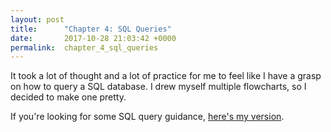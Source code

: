 ```yaml
---
layout: post
title:      "Chapter 4: SQL Queries"
date:       2017-10-28 21:03:42 +0000
permalink:  chapter_4_sql_queries
---
```



It took a lot of thought and a lot of practice for me to feel like I have a grasp on how to query a SQL database. I drew myself multiple flowcharts, so I decided to make one pretty. 

If you're looking for some SQL query guidance, [here's my version](https://go.gliffy.com/go/share/srf072gctjkjkb2wvu91). 
